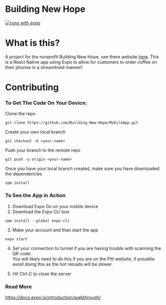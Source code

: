 # Building New Hope

[![runs with expo](https://img.shields.io/badge/Runs%20with%20Expo-000.svg?style=flat-square&logo=EXPO&labelColor=f3f3f3&logoColor=000)](https://expo.io/)

# What is this?
A project for the nonprofit Building New Hope, see there website [here](https://www.buildingnewhope.org/). This is a React Native app using Expo to allow for customers to order coffee on their phones in a streamlined manner!

# Contributing

### To Get The Code On Your Device:  
Clone the repo 
```
git clone https://github.com/Building-New-Hope/MobileApp.git
```
Create your own local branch
```
git checkout -b <your-name>
```
Push your branch to the remote repo
```
git push -u origin <your-name>
```

Once you have your local branch created, make sure you have downloaded the dependencies
```
npm install
```

### To See the App in Action
1. Download Expo Go on your mobile device
2. Download the Expo CLI tool
```
npm install --global expo-cli
```
3. Make your account and than start the app 
```
expo start
```
4. Set your connection to tunnel if you are having trouble with scanning the QR code.   
You will likely need to do this if you are on the Pitt website, if possible avoid doing this as the hot reloads will be slower. 

5. Hit Ctrl-C to close the server

### Read More 
https://docs.expo.io/introduction/walkthrough/

